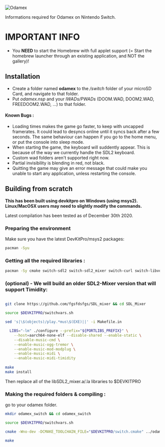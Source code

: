 ![Odamex](https://github.com/odamex/odamex/blob/development/media/logo_128.png?raw=true)

Informations required for Odamex on Nintendo Switch.

# IMPORTANT INFO
- You **NEED** to start the Homebrew with full applet support (= Start the homebrew launcher through an existing application, and NOT the gallery)!

## Installation
- Create a folder named **odamex** to the */switch* folder of your microSD Card, and navigate to that folder.
- Put *odamex.nsp* and your *IWADs/PWADs* (DOOM.WAD, DOOM2.WAD, FREEDOOM2.WAD, ...) to that folder.

#### Known Bugs :
- Loading times makes the game go faster, to keep with uncapped framerates. It could lead to desyncs online until it syncs back after a few seconds. The same behaviour can happen if you go to the home menu, or put the console into sleep mode.
- When starting the game, the keyboard will suddently appear. This is because of the way we currently handle the SDL2 keyboard.
- Custom wad folders aren't supported right now.
- Partial invisibility is blending in red, not black.
- Quitting the game may give an error message that could make you unable to start any application, unless restarting the console.

## Building from scratch

**This has been built using devkitpro on Windows (using msys2). Linux/MacOSX users may need to slightly modify the commands.**

Latest compilation has been tested as of December 30th 2020.

### Preparing the environment 
Make sure you have the latest DevKitPro/msys2 packages:

```sh
pacman -Syu 
```

### Getting all the required libraries :

```sh
pacman -Sy cmake switch-sdl2 switch-sdl2_mixer switch-curl switch-libvorbis switch-opusfile switch-zlib switch-pkg-config switch-libvorbisidec switch-libogg switch-libopus switch-libpng devkitpro-pkgbuild-helpers
```

### (optional) - We will build an older SDL2-Mixer version that will support Timidity:

```sh

git clone https://github.com/fgsfdsfgs/SDL_mixer && cd SDL_Mixer

source $DEVKITPRO/switchvars.sh

sed 's|\$(objects)/play.*mus\$(EXE)||' -i Makefile.in

  LIBS="-lm" ./configure --prefix="${PORTLIBS_PREFIX}" \
    --host=aarch64-none-elf --disable-shared --enable-static \
    --disable-music-cmd \
    --enable-music-ogg-tremor \
	--enable-music-mod-modplug \
	--enable-music-midi \
	--enable-music-midi-timidity
	
make 
make install
```

Then replace all of the libSDL2_mixer.a/.la libraries to $DEVKITPRO

### Making the required folders & compiling :

go to your odamex folder. 

```sh
mkdir odamex_switch && cd odamex_switch

source $DEVKITPRO/switchvars.sh

cmake -Wno-dev -DCMAKE_TOOLCHAIN_FILE="$DEVKITPRO/switch.cmake" ../odamex

make
```


